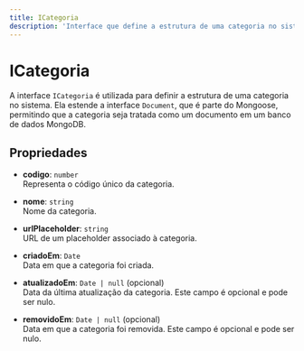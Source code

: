 ```yaml
---
title: ICategoria
description: 'Interface que define a estrutura de uma categoria no sistema.'
---
```


# ICategoria

A interface `ICategoria` é utilizada para definir a estrutura de uma categoria no sistema. Ela estende a interface `Document`, que é parte do Mongoose, permitindo que a categoria seja tratada como um documento em um banco de dados MongoDB.

## Propriedades

- **codigo**: `number`  
  Representa o código único da categoria.

- **nome**: `string`  
  Nome da categoria.

- **urlPlaceholder**: `string`  
  URL de um placeholder associado à categoria.

- **criadoEm**: `Date`  
  Data em que a categoria foi criada.

- **atualizadoEm**: `Date | null` (opcional)  
  Data da última atualização da categoria. Este campo é opcional e pode ser nulo.

- **removidoEm**: `Date | null` (opcional)  
  Data em que a categoria foi removida. Este campo é opcional e pode ser nulo.